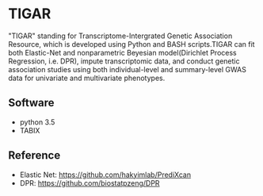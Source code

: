 # TIGAR
"TIGAR" standing for Transcriptome-Intergrated Genetic Association Resource, which is developed using Python and BASH scripts.TIGAR can fit both Elastic-Net and nonparametric Beyesian model(Dirichlet Process Regression, i.e. DPR), impute transcriptomic data, and conduct genetic association studies using both individual-level and summary-level GWAS data for univariate and multivariate phenotypes.

## Software
- python 3.5 
- TABIX

## Reference
- Elastic Net: https://github.com/hakyimlab/PrediXcan  
- DPR: https://github.com/biostatpzeng/DPR




